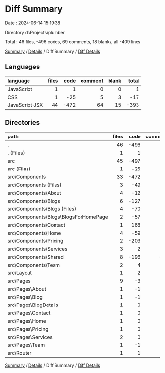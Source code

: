 # Diff Summary

Date : 2024-06-14 15:19:38

Directory d:\\Projects\\plumber

Total : 46 files,  -496 codes, 69 comments, 18 blanks, all -409 lines

[Summary](results.md) / [Details](details.md) / Diff Summary / [Diff Details](diff-details.md)

## Languages
| language | files | code | comment | blank | total |
| :--- | ---: | ---: | ---: | ---: | ---: |
| JavaScript | 1 | 1 | 0 | 0 | 1 |
| CSS | 1 | -25 | 5 | 3 | -17 |
| JavaScript JSX | 44 | -472 | 64 | 15 | -393 |

## Directories
| path | files | code | comment | blank | total |
| :--- | ---: | ---: | ---: | ---: | ---: |
| . | 46 | -496 | 69 | 18 | -409 |
| . (Files) | 1 | 1 | 0 | 0 | 1 |
| src | 45 | -497 | 69 | 18 | -410 |
| src (Files) | 1 | -25 | 5 | 3 | -17 |
| src\\Components | 33 | -472 | 51 | 16 | -405 |
| src\\Components (Files) | 3 | -49 | 7 | 4 | -38 |
| src\\Components\\About | 4 | -12 | 12 | 0 | 0 |
| src\\Components\\Blogs | 6 | -127 | 65 | 2 | -60 |
| src\\Components\\Blogs (Files) | 4 | -70 | 11 | 3 | -56 |
| src\\Components\\Blogs\\BlogsForHomePage | 2 | -57 | 54 | -1 | -4 |
| src\\Components\\Contact | 1 | 168 | 10 | 9 | 187 |
| src\\Components\\Home | 4 | -59 | 16 | 5 | -38 |
| src\\Components\\Pricing | 2 | -203 | 3 | 1 | -199 |
| src\\Components\\Services | 3 | 2 | 22 | 12 | 36 |
| src\\Components\\Shared | 8 | -196 | -91 | -22 | -309 |
| src\\Components\\Team | 2 | 4 | 7 | 5 | 16 |
| src\\Layout | 1 | 2 | 0 | -1 | 1 |
| src\\Pages | 9 | -3 | 13 | 1 | 11 |
| src\\Pages\\About | 1 | -1 | 2 | 0 | 1 |
| src\\Pages\\Blog | 1 | -1 | 1 | 0 | 0 |
| src\\Pages\\BlogDetails | 1 | 0 | 1 | 0 | 1 |
| src\\Pages\\Contact | 1 | 0 | 2 | 0 | 2 |
| src\\Pages\\Home | 1 | 0 | 1 | 0 | 1 |
| src\\Pages\\Pricing | 1 | 0 | 2 | 0 | 2 |
| src\\Pages\\Services | 2 | 0 | 2 | 0 | 2 |
| src\\Pages\\Team | 1 | -1 | 2 | 1 | 2 |
| src\\Router | 1 | 1 | 0 | -1 | 0 |

[Summary](results.md) / [Details](details.md) / Diff Summary / [Diff Details](diff-details.md)